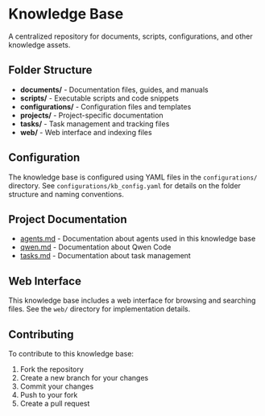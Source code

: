 # Knowledge Base

A centralized repository for documents, scripts, configurations, and other knowledge assets.

## Folder Structure

- **documents/** - Documentation files, guides, and manuals
- **scripts/** - Executable scripts and code snippets
- **configurations/** - Configuration files and templates
- **projects/** - Project-specific documentation
- **tasks/** - Task management and tracking files
- **web/** - Web interface and indexing files

## Configuration

The knowledge base is configured using YAML files in the `configurations/` directory. See `configurations/kb_config.yaml` for details on the folder structure and naming conventions.

## Project Documentation

- [agents.md](projects/agents.md) - Documentation about agents used in this knowledge base
- [qwen.md](projects/qwen.md) - Documentation about Qwen Code
- [tasks.md](projects/tasks.md) - Documentation about task management

## Web Interface

This knowledge base includes a web interface for browsing and searching files. See the `web/` directory for implementation details.

## Contributing

To contribute to this knowledge base:
1. Fork the repository
2. Create a new branch for your changes
3. Commit your changes
4. Push to your fork
5. Create a pull request